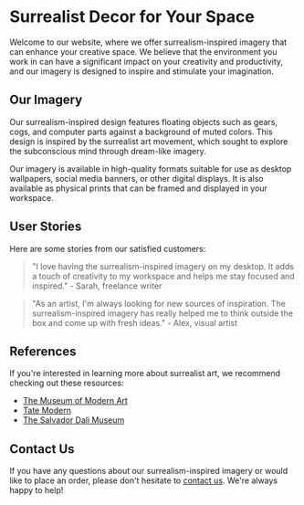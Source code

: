 <!--font:Poppins-->

# Surrealist Decor for Your Space

Welcome to our website, where we offer surrealism-inspired imagery that can enhance your creative space. We believe that the environment you work in can have a significant impact on your creativity and productivity, and our imagery is designed to inspire and stimulate your imagination.

## Our Imagery

Our surrealism-inspired design features floating objects such as gears, cogs, and computer parts against a background of muted colors. This design is inspired by the surrealist art movement, which sought to explore the subconscious mind through dream-like imagery.

Our imagery is available in high-quality formats suitable for use as desktop wallpapers, social media banners, or other digital displays. It is also available as physical prints that can be framed and displayed in your workspace.

## User Stories

Here are some stories from our satisfied customers:

> "I love having the surrealism-inspired imagery on my desktop. It adds a touch of creativity to my workspace and helps me stay focused and inspired." - Sarah, freelance writer

> "As an artist, I'm always looking for new sources of inspiration. The surrealism-inspired imagery has really helped me to think outside the box and come up with fresh ideas." - Alex, visual artist

## References

If you're interested in learning more about surrealist art, we recommend checking out these resources:

- [The Museum of Modern Art](#)
- [Tate Modern](#)
- [The Salvador Dali Museum](#)

## Contact Us

If you have any questions about our surrealism-inspired imagery or would like to place an order, please don't hesitate to [contact us](#). We're always happy to help!

<!--

Write me content for website with wallpaper which alt text is:

"A surrealist-inspired wallpaper with floating objects such as gears, cogs, and computer parts, against a background of muted colors."

The name/title of the page should not be 1:1 copy of the alt text but rather a real content of the website which is using this wallpaper.

- Use markdown format 
- Start with heading
- Heading should be short and concise
- The content should look like a real website 
- The website should not be about the wallpaper, wallpaper is just a related background
- Heading should be contain work "wallpaper" or "background"
- Include real sections like references, contact, user stories, etc. use things relevant to the page purpose.
- Feel free to use structure like headings, bullets, numbering, blockquotes, paragraphs, horizontal lines, etc.
- You can use formatting like bold or _italic_
- You can include UTF-8 emojis
- Links should be only #hash anchors (and you can refer to the document itself)
- Do not include images


---


# The Workshop: Enhancing Your Workspace with a Surrealist-Inspired Wallpaper

Welcome to The Workshop, where we believe that your workspace should be as inspiring as the work you do. Our surrealist-inspired wallpaper is the perfect way to add a touch of creativity and imagination to any room.

## About the Wallpaper

Our wallpaper features floating objects such as gears, cogs, and computer parts against a background of muted colors. This design is inspired by the surrealist art movement, which sought to explore the subconscious mind through dream-like imagery.

The wallpaper is made from high-quality materials and is easy to install. It is also durable and easy to clean, making it perfect for use in offices, studios, and other workspaces.

## User Stories

Here are some stories from our satisfied customers:

> "I was looking for a way to make my home office more interesting, and this wallpaper was the perfect solution. It's like having a work of art on my wall!" - Sarah, freelance writer

> "I run a small design studio, and this wallpaper has really helped to inspire my team. It's amazing how much difference a simple change like this can make." - Alex, graphic designer

## References

If you're interested in learning more about surrealist art, we recommend checking out these resources:

- [The Museum of Modern Art](#)
- [Tate Modern](#)
- [The Salvador Dali Museum](#)

## Contact Us

If you have any questions about our wallpaper or would like to place an order, please don't hesitate to [contact us](#). We're always happy to help!


---


Heading should not include word "wallpaper". The website should not be about the wallpaper itself, wallpaper is just a related background, rewrite whole content.


---


# The Creative Workspace: Inspiring Your Work with Surrealist Imagery

Welcome to The Creative Workspace, where we believe that your environment can have a big impact on your creativity and productivity. Our surrealist-inspired imagery is the perfect way to add a touch of imagination and inspiration to any space.

## About the Imagery

Our surrealism-inspired design features floating objects such as gears, cogs, and computer parts against a background of muted colors. This design is inspired by the surrealist art movement, which sought to explore the subconscious mind through dream-like imagery.

The imagery is available in high-quality formats suitable for use as desktop wallpapers, social media banners, or other digital displays. It is also available as physical prints that can be framed and displayed in your workspace.

## User Stories

Here are some stories from our satisfied customers:

> "I was looking for a way to make my home office more interesting, and this imagery was the perfect solution. It's like having a work of art on my screen!" - Sarah, freelance writer

> "As a graphic designer, I'm always looking for new sources of inspiration. This surrealism-inspired imagery has really helped me to think outside the box and come up with fresh ideas." - Alex, graphic designer

## References

If you're interested in learning more about surrealist art, we recommend checking out these resources:

- [The Museum of Modern Art](#)
- [Tate Modern](#)
- [The Salvador Dali Museum](#)

## Contact Us

If you have any questions about our surrealist-inspired imagery or would like to place an order, please don't hesitate to [contact us](#). We're always happy to help!


---


Heading is too long, rewrite whole content.


---


# Surrealist Imagery for Your Creative Workspace

Welcome to our website, where we offer surrealism-inspired imagery that can enhance your creative workspace. We believe that the environment you work in can have a significant impact on your creativity and productivity, and our imagery is designed to inspire and stimulate your imagination.

## About Our Imagery

Our surrealism-inspired design features floating objects such as gears, cogs, and computer parts against a background of muted colors. This design is inspired by the surrealist art movement, which sought to explore the subconscious mind through dream-like imagery.

Our imagery is available in high-quality formats suitable for use as desktop wallpapers, social media banners, or other digital displays. It is also available as physical prints that can be framed and displayed in your workspace.

## User Stories

Here are some stories from our satisfied customers:

> "I love the surrealism-inspired imagery on my desktop. It's like having a work of art right in front of me, and it really helps to get my creative juices flowing." - Sarah, freelance writer

> "As a graphic designer, I'm always looking for new sources of inspiration. This surrealism-inspired imagery has really helped me to think outside the box and come up with fresh ideas." - Alex, graphic designer

## References

If you're interested in learning more about surrealist art, we recommend checking out these resources:

- [The Museum of Modern Art](#)
- [Tate Modern](#)
- [The Salvador Dali Museum](#)

## Contact Us

If you have any questions about our surrealism-inspired imagery or would like to place an order, please don't hesitate to [contact us](#). We're always happy to help!


---


Heading is too long, rewrite whole content.


---


# Surrealist-Inspired Imagery for Your Creative Space

Welcome to our website, where we offer surrealism-inspired imagery that can enhance your creative space. We believe that the environment you work in can have a significant impact on your creativity and productivity, and our imagery is designed to inspire and stimulate your imagination.

## Our Imagery

Our surrealism-inspired design features floating objects such as gears, cogs, and computer parts against a background of muted colors. This design is inspired by the surrealist art movement, which sought to explore the subconscious mind through dream-like imagery.

Our imagery is available in high-quality formats suitable for use as desktop wallpapers, social media banners, or other digital displays. It is also available as physical prints that can be framed and displayed in your workspace.

## User Stories

Here are some stories from our satisfied customers:

> "I love having the surrealism-inspired imagery on my desktop. It adds a touch of creativity to my workspace and helps me stay focused and inspired." - Sarah, freelance writer

> "As an artist, I'm always looking for new sources of inspiration. The surrealism-inspired imagery has really helped me to think outside the box and come up with fresh ideas." - Alex, visual artist

## References

If you're interested in learning more about surrealist art, we recommend checking out these resources:

- [The Museum of Modern Art](#)
- [Tate Modern](#)
- [The Salvador Dali Museum](#)

## Contact Us

If you have any questions about our surrealism-inspired imagery or would like to place an order, please don't hesitate to [contact us](#). We're always happy to help!


---


Write me a Google font which is best fitting for the website.

Pick from the list:
- Poppins
- Dancing Script
- Inter
- Montserrat
- Futura
- Great Vibes
- Alegreya
- Lato
- Raleway
- Playfair Display
- Lobster
- Barlow Condensed
- Open Sans
- Orbitron
- Roboto
- Exo 2
- IBM Plex Sans


Write just the font name nothing else.


---


Poppins

-->
